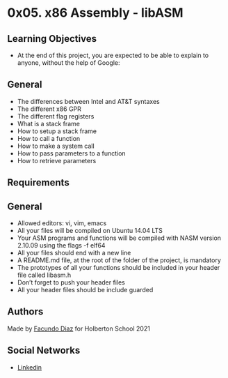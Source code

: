 # 0x05. x86 Assembly - libASM

## Learning Objectives
- At the end of this project, you are expected to be able to explain to anyone, without the help of Google:

## General
- The differences between Intel and AT&T syntaxes
- The different x86 GPR
- The different flag registers
- What is a stack frame
- How to setup a stack frame
- How to call a function
- How to make a system call
- How to pass parameters to a function
- How to retrieve parameters


## Requirements

## General
- Allowed editors: vi, vim, emacs
- All your files will be compiled on Ubuntu 14.04 LTS
- Your ASM programs and functions will be compiled with NASM version 2.10.09 using the flags -f elf64
- All your files should end with a new line
- A README.md file, at the root of the folder of the project, is mandatory
- The prototypes of all your functions should be included in your header file called libasm.h
- Don’t forget to push your header files
- All your header files should be include guarded

## Authors
Made by [Facundo Diaz](https://github.com/facu2279) for Holberton School 2021

Social Networks
-------------------
- [Linkedin](https://www.linkedin.com/in/facundo-diaz-noya/)
